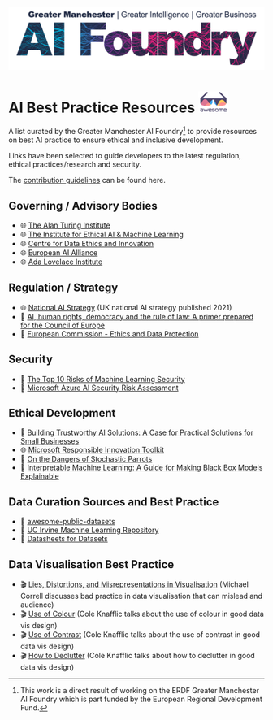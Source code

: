 ![foundry_logo](Images/AI%20Foundry%20Logo_RGB_Full%20Colour.png)

# AI Best Practice Resources ![awesome_logo](Images/awesome_list_logo_small.png)

A list curated by the Greater Manchester AI Foundry[^1] to provide resources on best AI practice to ensure ethical and inclusive development.

Links have been selected to guide developers to the latest regulation, ethical practices/research and security.

The [contribution guidelines](contributing.md) can be found here.

## Governing / Advisory Bodies

- 🌐 [The Alan Turing Institute](https://www.turing.ac.uk/)
- 🌐 [The Institute for Ethical AI & Machine Learning](https://ethical.institute/)
- 🌐 [Centre for Data Ethics and Innovation](https://www.gov.uk/government/organisations/centre-for-data-ethics-and-innovation)
- 🌐 [European AI Alliance](https://futurium.ec.europa.eu/en/european-ai-alliance)
- 🌐 [Ada Lovelace Institute](https://www.adalovelaceinstitute.org/just-ai/)

## Regulation / Strategy

- 🌐 [National AI Strategy](https://www.gov.uk/government/news/new-strategy-to-unleash-the-transformational-power-of-artificial-intelligence) (UK national AI strategy published 2021)
- 📜 [AI, human rights, democracy and the rule of law: A primer prepared for the Council of Europe](https://www.turing.ac.uk/research/publications/ai-human-rights-democracy-and-rule-law-primer-prepared-council-europe)
- 📜 [European Commission - Ethics and Data Protection](https://ec.europa.eu/info/funding-tenders/opportunities/docs/2021-2027/horizon/guidance/ethics-and-data-protection_he_en.pdf)

## Security

- 📜 [The Top 10 Risks of Machine Learning Security](https://ieeexplore.ieee.org/document/9107290)
- 📜 [Microsoft Azure AI Security Risk Assessment](https://github.com/Azure/AI-Security-Risk-Assessment/blob/main/AI_Risk_Assessment_v4.1.4.pdf)

## Ethical Development

- 📜 [Building Trustworthy AI Solutions: A Case for Practical Solutions for Small Businesses](https://ieeexplore.ieee.org/document/9658213)
- 🌐 [Microsoft Responsible Innovation Toolkit](https://docs.microsoft.com/en-us/azure/architecture/guide/responsible-innovation/)
- 📜 [On the Dangers of Stochastic Parrots](https://dl.acm.org/doi/10.1145/3442188.3445922)
- 📖 [Interpretable Machine Learning: A Guide for Making Black Box Models Explainable](https://christophm.github.io/interpretable-ml-book/intro.html)

## Data Curation Sources and Best Practice

- 💾 [awesome-public-datasets](https://github.com/awesomedata/awesome-public-datasets/)
- 💾 [UC Irvine Machine Learning Repository](https://archive.ics.uci.edu/ml/index.php)
- 📜 [Datasheets for Datasets](https://arxiv.org/pdf/1803.09010.pdf)

## Data Visualisation Best Practice

- 🎬 [Lies, Distortions, and Misrepresentations in Visualisation](https://www.youtube.com/watch?v=IFA-3uXEcb0) (Michael Correll discusses bad practice in data visualisation that can mislead and audience)
- 🎬 [Use of Colour](https://www.youtube.com/watch?v=AiD6etOB6qI) (Cole Knafflic talks about the use of colour in good data vis design)
- 🎬 [Use of Contrast](https://www.youtube.com/watch?v=60KiAXbkrl0) (Cole Knafflic talks about the use of contrast in good data vis design)
- 🎬 [How to Declutter](https://www.youtube.com/watch?v=X79o46W5plI) (Cole Knafflic talks about how to declutter in good data vis design)

[^1]: This work is a direct result of working on the ERDF Greater Manchester AI Foundry which is part funded by the European Regional Development Fund.
